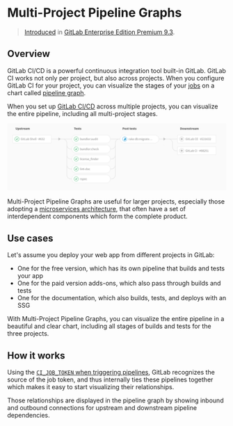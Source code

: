 # Multi-Project Pipeline Graphs

> [Introduced](https://gitlab.com/gitlab-org/gitlab-ee/issues/2121) in
[GitLab Enterprise Edition Premium 9.3](https://about.gitlab.com/2017/06/22/gitlab-9-3-released/#multi-project-pipeline-graphs).

## Overview

GitLab CI/CD is a powerful continuous integration tool built-in GitLab.
GitLab CI works not only per project, but also across projects. When you
configure GitLab CI for your project, you can visualize the stages
of your [jobs](pipelines.md#jobs) on a chart called [pipeline graph](pipelines.md#pipeline-graphs).

When you set up [GitLab CI/CD](README.md) across multiple projects, you can visualize
the entire pipeline, including all multi-project stages.

![Multi-project pipeline graph](img/multi_project_pipeline_graph.png)

Multi-Project Pipeline Graphs are useful for larger projects, especially those
adopting a [microservices architecture](https://about.gitlab.com/2016/08/16/trends-in-version-control-land-microservices/),
that often have a set of interdependent components which form the complete product.

## Use cases

Let's assume you deploy your web app from different projects in GitLab:

- One for the free version, which has its own pipeline that builds and tests your app
- One for the paid version adds-ons, which also pass through builds and tests
- One for the documentation, which also builds, tests, and deploys with an SSG

With Multi-Project Pipeline Graphs, you can visualize the entire pipeline in a
beautiful and clear chart, including all stages of builds and tests for the three projects.

## How it works

Using the [`CI_JOB_TOKEN` when triggering pipelines](triggers/README.md#ci-job-token), GitLab
recognizes the source of the job token, and thus internally ties these pipelines
together which makes it easy to start visualizing their relationships.

Those relationships are displayed in the pipeline graph by showing inbound and
outbound connections for upstream and downstream pipeline dependencies.
